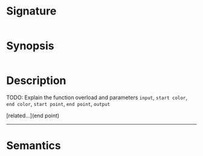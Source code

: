 # Signature
```vikid-signature
```

# Synopsis
```vikid-synopsis
```

# Description
TODO: Explain the function overload and parameters `input`, `start color`, `end color`, `start point`, `end point`, `output`

[related...](end point)

----
# Semantics